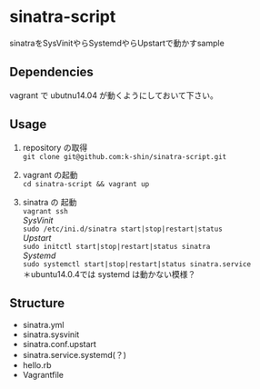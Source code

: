 sinatra-script
==============
  
sinatraをSysVinitやらSystemdやらUpstartで動かすsample    
  
## Dependencies  
  
vagrant で ubutnu14.04 が動くようにしておいて下さい。  

## Usage  
  
1. repository の取得  
`git clone git@github.com:k-shin/sinatra-script.git`  
  
2. vagrant の起動   
`cd sinatra-script && vagrant up`  
  
3. sinatra の 起動  
`vagrant ssh`  
*SysVinit*  
`sudo /etc/ini.d/sinatra start|stop|restart|status`  
*Upstart*  
`sudo initctl start|stop|restart|status sinatra`  
*Systemd*  
`sudo systemctl start|stop|restart|status sinatra.service`  
＊ubuntu14.0.4では systemd は動かない模様？  
  
  
## Structure  
  
* sinatra.yml  
* sinatra.sysvinit  
* sinatra.conf.upstart  
* sinatra.service.systemd(？)  
* hello.rb  
* Vagrantfile  
